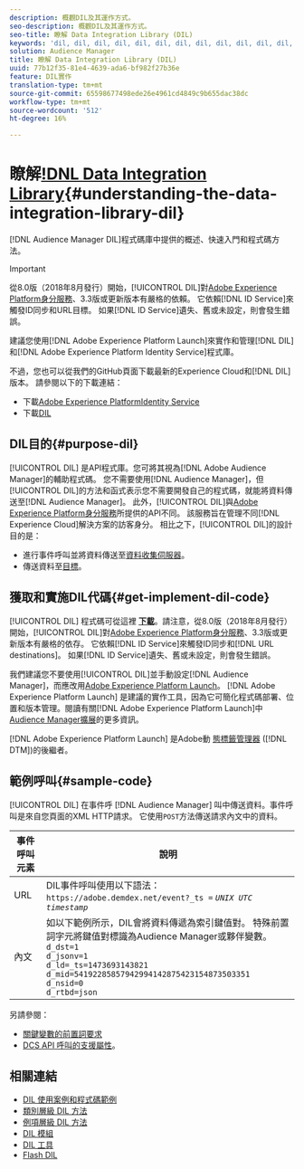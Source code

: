```yaml
---
description: 概觀DIL及其運作方式。
seo-description: 概觀DIL及其運作方式。
seo-title: 瞭解 Data Integration Library (DIL)
keywords: 'dil, dil, dil, dil, dil, dil, dil, dil, dil, dil, dil, dil, dil, dil, dil, dil, dil, dil, dil, dil, dil, dil, dil, dil, dil, dil, dil, dil, dil, dil, dil, dil, dil, dil '
solution: Audience Manager
title: 瞭解 Data Integration Library (DIL)
uuid: 77b12f35-81e4-4639-ada6-bf982f27b36e
feature: DIL實作
translation-type: tm+mt
source-git-commit: 65598677498ede26e4961cd4849c9b655dac38dc
workflow-type: tm+mt
source-wordcount: '512'
ht-degree: 16%

---
```



# 瞭解[!DNL Data Integration Library](DIL){#understanding-the-data-integration-library-dil}

[!DNL Audience Manager DIL]程式碼庫中提供的概述、快速入門和程式碼方法。

>[!IMPORTANT]
>
>從8.0版（2018年8月發行）開始，[!UICONTROL DIL]對[Adobe Experience Platform身分服務](https://docs.adobe.com/content/help/zh-Hant/id-service/using/home.translate.html)、3.3版或更新版本有嚴格的依賴。 它依賴[!DNL ID Service]來觸發ID同步和URL目標。 如果[!DNL ID Service]遺失、舊或未設定，則會發生錯誤。
>
>建議您使用[!DNL Adobe Experience Platform Launch]來實作和管理[!DNL DIL]和[!DNL Adobe Experience Platform Identity Service]程式庫。

不過，您也可以從我們的GitHub頁面下載最新的Experience Cloud和[!DNL DIL]版本。 請參閱以下的下載連結：

* 下載[Adobe Experience PlatformIdentity Service](https://github.com/Adobe-Marketing-Cloud/id-service/releases)
* 下載[DIL](https://github.com/Adobe-Marketing-Cloud/dil/releases)

## DIL目的{#purpose-dil}

[!UICONTROL DIL] 是API程式庫。您可將其視為[!DNL Adobe Audience Manager]的輔助程式碼。 您不需要使用[!DNL Audience Manager]，但[!UICONTROL DIL]的方法和函式表示您不需要開發自己的程式碼，就能將資料傳送至[!DNL Audience Manager]。 此外，[!UICONTROL DIL]與[Adobe Experience Platform身分服務](https://docs.adobe.com/content/help/en/id-service/using/home.html)所提供的API不同。 該服務旨在管理不同[!DNL Experience Cloud]解決方案的訪客身分。 相比之下，[!UICONTROL DIL]的設計目的是：

* 進行事件呼叫並將資料傳送至[資料收集伺服器](../reference/system-components/components-data-collection.md)。
* 傳送資料至[目標](../features/destinations/destinations.md)。

## 獲取和實施DIL代碼{#get-implement-dil-code}

[!UICONTROL DIL] 程式碼可從這裡 **[下載](https://github.com/Adobe-Marketing-Cloud/dil/releases)**。請注意，從8.0版（2018年8月發行）開始，[!UICONTROL DIL]對[Adobe Experience Platform身分服務](https://docs.adobe.com/content/help/en/id-service/using/home.html)、3.3版或更新版本有嚴格的依存。 它依賴[!DNL ID Service]來觸發ID同步和[!DNL URL destinations]。 如果[!DNL ID Service]遺失、舊或未設定，則會發生錯誤。

我們建議您不要使用[!UICONTROL DIL]並手動設定[!DNL Audience Manager]，而應改用[Adobe Experience Platform Launch](https://experienceleague.adobe.com/docs/launch/using/home.html)。 [!DNL Adobe Experience Platform Launch] 是建議的實作工具，因為它可簡化程式碼部署、位置和版本管理。閱讀有關[!DNL Adobe Experience Platform Launch]中[Audience Manager擴展](https://experienceleague.adobe.com/docs/launch/using/extensions-ref/adobe-extension/audience-manager/overview.html)的更多資訊。

[!DNL Adobe Experience Platform Launch] 是Adobe動 [態標籤管理器](https://docs.adobe.com/content/help/en/dtm/using/c-overview.html) ([!DNL DTM])的後繼者。

## 範例呼叫{#sample-code}

[!UICONTROL DIL] 在事件呼 [!DNL Audience Manager] 叫中傳送資料。事件呼叫是來自您頁面的XML HTTP請求。 它使用`POST`方法傳送請求內文中的資料。

| 事件呼叫元素 | 說明 |
|--- |--- |
| URL | DIL事件呼叫使用以下語法：`https://adobe.demdex.net/event?_ts =` *`UNIX UTC timestamp`* |
| 內文 | 如以下範例所示，DIL會將資料傳遞為索引鍵值對。 特殊前置詞字元將鍵值對標識為Audience Manager或夥伴變數。<br>`d_dst=1`<br>`d_jsonv=1`<br>`d_ld=_ts=1473693143821`<br>`d_mid=54192285857942994142875423154873503351`<br>`d_nsid=0`<br>`d_rtbd=json`<br> |

另請參閱：
* [關鍵變數的前置詞要求](../features/traits/trait-variable-prefixes.md)
* [DCS API 呼叫的支援屬性](../api/dcs-intro/dcs-api-reference/dcs-keys.md)。

## 相關連結

* [DIL 使用案例和程式碼範例](/help/using/dil/dil-use-cases.md)
* [類別層級 DIL 方法](/help/using/dil/dil-class-overview/dil-start.md)
* [例項層級 DIL 方法](/help/using/dil/dil-instance-methods.md)
* [DIL 模組](/help/using/dil/dil-modules.md)
* [DIL 工具](/help/using/dil/dil-tools.md)
* [Flash DIL](/help/using/dil/dil-flash.md)